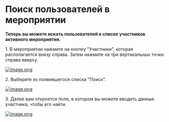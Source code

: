 # Поиск пользователей в мероприятии

**<span data-sheets-root="1">Теперь вы можете искать пользователей в списке участников активного мероприятия.</span>**

<span data-sheets-root="1">1. В мероприятии нажмите на кнопку "Участники", которая располагается внизу справа. Затем нажмите на три вертикальных точки справа вверху.</span>

[![image.png](https://help.vkurse.ru/uploads/images/gallery/2024-09/scaled-1680-/e1Vimage.png)](https://help.vkurse.ru/uploads/images/gallery/2024-09/e1Vimage.png)

2\. Выберите из появившегося списка "Поиск".

[![image.png](https://help.vkurse.ru/uploads/images/gallery/2024-09/scaled-1680-/Zu8image.png)](https://help.vkurse.ru/uploads/images/gallery/2024-09/Zu8image.png)

3\. Далее вам откроется поле, в котором вы можете вводить данные участника, чтобы его найти.

[![image.png](https://help.vkurse.ru/uploads/images/gallery/2024-09/scaled-1680-/HQAimage.png)](https://help.vkurse.ru/uploads/images/gallery/2024-09/HQAimage.png)